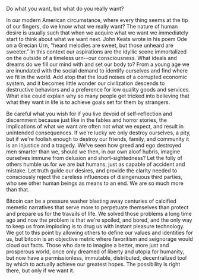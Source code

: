 
Do what you want, but what do you really want?

In our modern American circumstance, where every thing seems at the tip
of our fingers, do we know what we really want? The nature of human
desire is usually such that when we acquire what we want we immediately
start to think about what we want next. John Keats wrote in his poem Ode
on a Grecian Urn, \"heard melodies are sweet, but those unheard are
sweeter.\" In this context our aspirations are the idyllic scene
immortalized on the outside of a timeless urn\--our consciousness. What
ideals and dreams do we fill our mind with and set our body to? From a
young age we are inundated with the social demand to identify ourselves
and find where we fit in the world. Add atop that the loud noises of a
corrupted economic system, and it becomes little wonder our civilization
descends to destructive behaviors and a preference for low quality goods
and services. What else could explain why so many people get tricked
into believing that what they want in life is to achieve goals set for
them by strangers.

Be careful what you wish for if you live devoid of self-reflection and
discernment because just like in the fables and horror stories, the
implications of what we want are often not what we expect, and result in
unintended consequences. If we\'re lucky we only destroy ourselves, a
pity, but if we\'re foolish enough to destroy our friends, family, and
community it is an injustice and a tragedy. We\'ve seen how greed and
ego destroyed men smarter than we, should we then, in our own aloof
hubris, imagine ourselves immune from delusion and short-sightedness?
Let the folly of others humble us for we are but humans, just as capable
of accident and mistake. Let truth guide our desires, and provide the
clarity needed to consciously reject the careless influences of
disingenuous third parties, who see other human beings as means to an
end. We are so much more than that.

Bitcoin can be a pressure washer blasting away centuries of calcified
memetic narratives that serve more to perpetuate themselves than protect
and prepare us for the travails of life. We solved those problems a long
time ago and now the problem is that we\'re spoiled, and bored, and the
only way to keep us from imploding is to drug us with instant pleasure
technology. We got to this point by allowing others to define our values
and identities for us, but bitcoin is an objective metric where
favoritism and seignorage would cloud out facts. Those who dare to
imagine a better, more just and prosperous world, once only dreamed of
liberty and utopia for humanity, but now have a permissionless,
immutable, distributed, decentralized tool by which to actually achieve
our greatest hopes. The possibility is right there, but only if we want
it.


